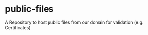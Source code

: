 # public-files
A Repository to host public files from our domain for validation (e.g. Certificates)

